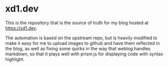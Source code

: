 # xd1.dev

This is the repository that is the source of truth for my blog hosted at <https://xd1.dev>.

The automation is based on the upstream repo, but is heavily modified to make it easy for me to upload images to github and have them reflected in the blog, as well as
fixing some quirks in the way that weblog handles markdown, so that it plays well with prism.js for displaying code with syntax highlight.
